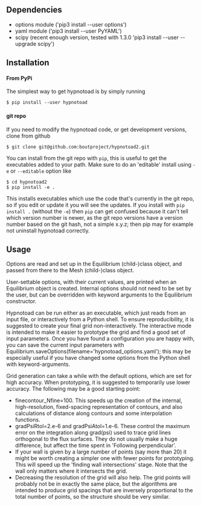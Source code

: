 Dependencies
------------

- options module ('pip3 install --user options')
- yaml module ('pip3 install --user PyYAML')
- scipy (recent enough version, tested with 1.3.0 'pip3 install --user --upgrade scipy')


Installation
------------

#### From PyPi

The simplest way to get hypnotoad is by simply running

    $ pip install --user hypnotoad

#### git repo

If you need to modify the hypnotoad code, or get development versions, clone
from github

    $ git clone git@github.com:boutproject/hypnotoad2.git

You can install from the git repo with ``pip``, this is useful to get the
executables added to your path. Make sure to do an 'editable' install using
``-e`` or ``--editable`` option like

    $ cd hypnotoad2
    $ pip install -e .

This installs executables which use the code that's currently in the git repo,
so if you edit or update it you will see the updates. If you install with ``pip
install .`` (without the ``-e``) then ``pip`` can get confused because it can't
tell which version number is newer, as the git repo versions have a version
number based on the git hash, not a simple x.y.z; then pip may for example not
uninstall hypnotoad correctly.


Usage
-----

Options are read and set up in the Equilibrium (child-)class object, and passed
from there to the Mesh (child-)class object.

User-settable options, with their current values, are printed when an
Equilibrium object is created.  Internal options should not need to be set by
the user, but can be overridden with keyword arguments to the Equilibrium
constructor.

Hypnotoad can be run either as an executable, which just reads from an input
file, or interactively from a Python shell. To ensure reproducibility, it is
suggested to create your final grid non-interactively. The interactive mode is
intended to make it easier to prototype the grid and find a good set of input
parameters. Once you have found a configuration you are happy with, you can
save the current input parameters with
Equilibrium.saveOptions(filename='hypnotoad\_options.yaml'); this may be
especially useful if you have changed some options from the Python shell with
keyword-arguments.

Grid generation can take a while with the default options, which are set for
high accuracy. When prototyping, it is suggested to temporarily use lower
accuracy. The following may be a good starting point:
- finecontour\_Nfine=100. This speeds up the creation of the internal,
  high-resolution, fixed-spacing representation of contours, and also
  calculations of distance along contours and some interpolation functions.
- gradPsiRtol=2.e-6 and gradPsiAtol=1.e-6. These control the maximum error on
  the integration along grad(psi) used to trace grid lines orthogonal to the
  flux surfaces. They do not usually make a huge difference, but affect the
  time spent in 'Following perpendicular'.
- If your wall is given by a large number of points (say more than 20) it might
  be worth creating a simpler one with fewer points for prototyping. This will
  speed up the 'finding wall intersections' stage. Note that the wall only
  matters where it intersects the grid.
- Decreasing the resolution of the grid will also help. The grid points will
  probably not be in exactly the same place, but the algorithms are intended to
  produce grid spacings that are inversely proportional to the total number of
  points, so the structure should be very similar.

